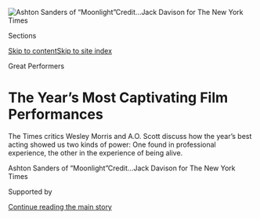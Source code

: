 <div id="app">

<div>

<div>

<div>

</div>

<div data-aria-hidden="false">

<div id="site-content" data-role="main">

<div>

<div class="css-1aor85t" style="opacity:0.000000001;z-index:-1;visibility:hidden">

<div class="css-1hqnpie">

<div class="css-epjblv">

<span class="css-z6pdnw">The Year’s Most Captivating Film
Performances</span>

</div>

<div class="css-k008qs">

<div class="css-1iwv8en">

<span class="css-18z7m18"></span>

<div>

<div>

</div>

</div>

</div>

<span class="css-1n6z4y">https://nyti.ms/2hmwtxz</span>

<div class="css-1705lsu">

<div class="css-4xjgmj">

<div class="css-4skfbu" data-role="toolbar" data-aria-label="Social Media Share buttons, Save button, and Comments Panel with current comment count" data-testid="share-tools">

  - 
  - 
  - 
  - 
    
    <div class="css-6n7j50">
    
    </div>

  - 
  - 

</div>

</div>

</div>

</div>

</div>

</div>

<div class="css-11qgg8s">

</div>

<div id="fullBleedHeaderContent">

<div class="css-1mre5cn">

![<span class="css-i48y28 e13ogyst0" data-aria-hidden="true">Ashton
Sanders of
“Moonlight”</span><span class="css-ach9cc e1z0qqy90" itemprop="copyrightHolder"><span class="css-1ly73wi e1tej78p0">Credit...</span><span><span>Jack
Davison for The New York
Times</span></span></span>](https://static01.graylady3jvrrxbe.onion/images/2016/12/11/magazine/11cover2/11cover2-articleLarge.jpg?quality=75&auto=webp&disable=upscale)

</div>

<div class="css-hy7cq4">

<div class="css-6cn7ki">

<div class="NYTAppHideMasthead css-1bcu9v6 e1suatyy0">

<div class="section css-1o1qe8k e1suatyy2">

<div class="css-cu5p7t er09x8g0">

<div class="css-6n7j50">

</div>

<span class="css-1dv1kvn">Sections</span>

[Skip to content](#site-content)[Skip to site index](#site-index)

</div>

<div class="css-10698na e1huz5gh0">

</div>

</div>

</div>

Great Performers

<div class="css-1sojcmr ehdk2mb0">

# The Year’s Most Captivating Film Performances

</div>

The Times critics Wesley Morris and A.O. Scott discuss how the year’s
best acting showed us two kinds of power: One found in professional
experience, the other in the experience of being alive.

</div>

</div>

<div class="css-nwzfg5 e1gnum310">

<span class="css-1f9pvn2 magazine">Ashton Sanders of
“Moonlight”</span><span class="css-ach9cc e1z0qqy90" itemprop="copyrightHolder"><span class="css-1ly73wi e1tej78p0">Credit...</span><span><span>Jack
Davison for The New York Times</span></span></span>

</div>

<div id="sponsor-wrapper" class="css-1hyfx7x">

<div id="sponsor-slug" class="css-19vbshk">

Supported by

</div>

[Continue reading the main
story](#after-sponsor)

<div id="sponsor" class="ad sponsor-wrapper" style="text-align:center;height:100%;display:block">

</div>

<div id="after-sponsor">

</div>

</div>

<div class="css-1fl1393 e1gnum311">

<div class="css-18e8msd">

<div class="css-vp77d3 epjyd6m0">

<div class="css-1baulvz">

By [<span class="css-1baulvz" itemprop="name">Wesley
Morris</span>](https://www.nytimes3xbfgragh.onion/by/wesley-morris) and
[<span class="css-1baulvz last-byline" itemprop="name">A.O.
Scott</span>](https://www.nytimes3xbfgragh.onion/by/a-o--scott)

</div>

</div>

  - Dec. 8,
    2016

  - 
    
    <div class="css-4xjgmj">
    
    <div class="css-d8bdto" data-role="toolbar" data-aria-label="Social Media Share buttons, Save button, and Comments Panel with current comment count" data-testid="share-tools">
    
      - 
      - 
      - 
      - 
        
        <div class="css-6n7j50">
        
        </div>
    
      - 
      - 
    
    </div>
    
    </div>

</div>

</div>

</div>

<div class="section meteredContent css-1r7ky0e" name="articleBody" itemprop="articleBody">

<div class="css-1fanzo5 StoryBodyCompanionColumn">

<div class="css-53u6y8">

**WESLEY MORRIS:** What is it about watching someone become someone else
that has been so mesmerizing for so many people for so long? What is it
about a person’s becoming his or her ultimate self that we can’t resist?
It’s all-powerful, all-consuming stuff. In life, that consumption can be
dangerous. But in art, I *want* my mind controlled by that power. I want
an actor’s skill, intelligence, energy, body and face to overtake me. I
love the movie magic of no longer seeing an actor — or especially a star
— but a person.

**A.O. SCOTT:** Me, too. And the best place to surrender to the power
you describe is still in a darkened theater, in spite of all the
competing performances we can sample on television and elsewhere. The
movies still feel larger than life and blissfully distant from it, even
as life grows crazier and more improbable than the movies. But the big
screen hardly holds a monopoly. Let’s be honest: If we weren’t limited
to movie stars here, we might have come up with a list of great
performers that included Beyoncé, Donald Trump, LeBron James and whoever
we suppose Elena Ferrante to be.

</div>

</div>

<div class="css-79elbk" data-testid="photoviewer-wrapper">

<div class="css-z3e15g" data-testid="photoviewer-wrapper-hidden">

</div>

<div class="css-1a48zt4 ehw59r15" data-testid="photoviewer-children">

![<span class="css-i48y28 e13ogyst0" data-aria-hidden="true">Krisha
Fairchild in
“Krisha.”</span><span class="css-ach9cc e1z0qqy90" itemprop="copyrightHolder"><span class="css-1ly73wi e1tej78p0">Credit...</span><span>A24</span></span>](https://static01.graylady3jvrrxbe.onion/images/2016/12/11/magazine/11atthemovies1-krisha/11atthemovies1-articleInline.jpg?quality=75&auto=webp&disable=upscale)

</div>

</div>

<div class="css-1fanzo5 StoryBodyCompanionColumn">

<div class="css-53u6y8">

But what’s most fascinating to me about movies now is how many different
kinds of acting coexist within the art form. In these pages, we have
some people who excel through the discipline of old-fashioned theatrical
technique and others who seem less like actors than like unwitting
documentary subjects. I marvel at the deep craft that Denzel Washington
and Viola Davis wield in bringing to life characters invented by August
Wilson (in “Fences”). I also marvel at the apparent artlessness of
Krisha Fairchild (in “Krisha”) and Sasha Lane (in “American Honey”), who
don’t seem to be pretending at all. Washington and Davis, playing a
long-married couple living in Pittsburgh in the 1950s, feel like
recognizable American archetypes; the characters, at least at first, are
as familiar as the people playing them. Krisha (the character) is a
middle-aged woman with a history of substance abuse and awful behavior
who pays a Thanksgiving visit to her semi-estranged family. Fairchild
(the performer) seems so much like that person that you wonder if she
might show up at *your* next holiday meal. Similarly, you can’t be
entirely sure that Sasha Lane won’t ring your doorbell selling dubious
magazine subscriptions. Each performer pursues, and achieves, a distinct
kind of credibility.

</div>

</div>

<div class="css-1fanzo5 StoryBodyCompanionColumn">

<div class="css-53u6y8">

**MORRIS:** Yes, this group of men and women presents a gamut of what
movie acting can be and do: knock you out, break your heart, scare you,
delight you, amuse and haunt you, whether through vertiginously high
style (hey there, Denzel and Viola) or plain-old naturalism. Sometimes
the feat is intangible, like the way that Ruth Negga’s eyes and frown,
as she plays [Mildred Loving in
“Loving”](https://www.nytimes3xbfgragh.onion/2016/11/13/movies/loving-jeff-nichols-interview.html)
— Jeff Nichols’s film about the landmark interracial-marriage case —
offer deep reserves of sadness. If Modigliani ever painted the Delta
blues, it would look something Negga’s expression in this movie. She
doesn’t have much to do in “Loving,” and part of me wishes she were able
to get up to more. But here’s a woman who can calibrate a long face so
that it has a gravitational pull. And that’s really
something.

</div>

</div>

<div class="css-79elbk" data-testid="photoviewer-wrapper">

<div class="css-z3e15g" data-testid="photoviewer-wrapper-hidden">

</div>

<div class="css-1a48zt4 ehw59r15" data-testid="photoviewer-children">

<div class="css-1xdhyk6 erfvjey0">

<span class="css-1ly73wi e1tej78p0">Image</span>

<div class="css-zjzyr8">

<div data-testid="lazyimage-container" style="height:257.1333333333334px">

</div>

</div>

</div>

<span class="css-i48y28 e13ogyst0" data-aria-hidden="true">Ruth Negga in
“Loving” (with Joel
Edgerton).</span><span class="css-ach9cc e1z0qqy90" itemprop="copyrightHolder"><span class="css-1ly73wi e1tej78p0">Credit...</span><span>Focus
Features</span></span>

</div>

</div>

<div class="css-1fanzo5 StoryBodyCompanionColumn">

<div class="css-53u6y8">

Negga works in the naturalist style you identified in Sasha Lane and
Krisha Fairchild. But it’s funny: I hadn’t thought of Fairchild as
practicing naturalism until just now. Fairchild has an arresting beauty
— it’s crystal-shop Sharon Stone — and a flair for tragedy that
reminds me of Cassavetes-era Gena Rowlands. But part of what makes her
so good is the simple surprise of her talent: We had never seen this
woman before. In the opening scene, the minute she gets out of that car,
takes a few steps and then trudges back to get the suitcase she forgot,
I knew I was in for something other than — or in addition to — realism.
I knew I was watching a woman wielding a control over her rawness. Her
commitment becomes the drama. We’re so absorbed in this woman’s state of
mind that the simple dressing of a turkey becomes Hitchcock-suspenseful.

**SCOTT:** And one of the most hackneyed conceits in all of movies — the
family holiday from hell — becomes the freshest, scariest, most
electrifying domestic nightmare anyone has ever
shot.

</div>

</div>

<div class="css-79elbk" data-testid="photoviewer-wrapper">

<div class="css-z3e15g" data-testid="photoviewer-wrapper-hidden">

</div>

<div class="css-1a48zt4 ehw59r15" data-testid="photoviewer-children">

<div class="css-1xdhyk6 erfvjey0">

<span class="css-1ly73wi e1tej78p0">Image</span>

<div class="css-zjzyr8">

<div data-testid="lazyimage-container" style="height:258.4561403508772px">

</div>

</div>

</div>

<span class="css-i48y28 e13ogyst0" data-aria-hidden="true">Trevante
Rhodes in
“Moonlight.”</span><span class="css-ach9cc e1z0qqy90" itemprop="copyrightHolder"><span class="css-1ly73wi e1tej78p0">Credit...</span><span>A24</span></span>

</div>

</div>

<div class="css-1fanzo5 StoryBodyCompanionColumn">

<div class="css-53u6y8">

**MORRIS:** How can someone this good have gone unnoticed for this long?
There are lots of fresh faces in our group, and some of what makes, say,
[Royalty
Hightower](https://www.nytimes3xbfgragh.onion/2016/01/30/movies/sundance-actors-ages-10-and-16-join-the-breakthrough-ranks.html),
who is 11, so different from a legend like Isabelle Huppert is that
walking into “The Fits,” I really didn’t know where that little girl
with the intoxicating studiousness was going to take me. I just knew I’d
follow her wherever that turned out to be. We talked at some point about
what unites the actors gathered for this issue, and I really do think,
whether it’s Hightower or someone we see all the time, like Washington
or Huppert, it’s surprise, don’t you?

</div>

</div>

<div class="css-1fanzo5 StoryBodyCompanionColumn">

<div class="css-53u6y8">

**SCOTT:** Yes, we’re used to seeing the same thing repeated everywhere
— not only in the entertainment we consume but also in our
interactions with the real world. Most of us, most of the time, are
content to rest on our assumptions about what other people are like.
Online, we traffic in algorithms, aggregations and demographic data
sets, the pseudoscientific dressing for old habits of generalization and
stereotyping. But a strong performance can smash through that
complacency with a force akin to love or friendship, reminding us that
the odd, the idiosyncratic, the irreducibly individual still have a
place in our standardized and quantified world. We quickly discover that
we’ve never seen anyone like this
before.

</div>

</div>

<div style="max-width:100%;margin:0 auto">

<div class="css-17dprlf" data-id="100000004806940" data-slug="11atthemovies-pq1" style="max-width:300px">

</div>

</div>

<div class="css-1fanzo5 StoryBodyCompanionColumn">

<div class="css-53u6y8">

What astonishes me is how many different forms this uniqueness can take,
how many distinct techniques there are for arriving at it. Troy Maxson,
Denzel Washington’s character in “Fences,” sails onto the screen on
gusts of verbiage. He probably utters more words in the first two
minutes of that movie than all three of the actors who play Chiron do in
the entirety of “Moonlight.” But the character, born in August Wilson’s
words, takes life in Washington’s body. Troy’s history — a brutal
childhood, a spell in prison, a baseball career and a lot of sex, liquor
and manual labor in the midst of it all — is all written in Washington’s
posture. Shoulders back, belly forward, all the weight centered in the
hips, a kinetic vision of masculine grace and power worn down and gone
slightly to seed.

What happens in
“[Moonlight](https://www.nytimes3xbfgragh.onion/2016/10/21/movies/moonlight-review.html)”
is something else altogether. It tells what might have been a standard
coming-of-age story, about a young man growing up poor, black and queer
in the Liberty City section of Miami. But instead of the usual plot
points, the story is fashioned out of moods and emotions, by the
flickerings of Chiron’s consciousness and the stirrings of his desire.
It’s a three-dimensional portrait in color and sound, and Alex Hibbert,
Ashton Sanders and Trevante Rhodes — who play Chiron as a schoolboy, a
teenager and a grown man — execute a *coup de cinéma* that feels to me
utterly without precedent. A single soul occupies three distinct bodies.

</div>

</div>

<div class="css-79elbk" data-testid="photoviewer-wrapper">

<div class="css-z3e15g" data-testid="photoviewer-wrapper-hidden">

</div>

<div class="css-1a48zt4 ehw59r15" data-testid="photoviewer-children">

<div class="css-1xdhyk6 erfvjey0">

<span class="css-1ly73wi e1tej78p0">Image</span>

<div class="css-zjzyr8">

<div data-testid="lazyimage-container" style="height:290px">

</div>

</div>

</div>

<span class="css-i48y28 e13ogyst0" data-aria-hidden="true">Sasha Lane in
“American Honey” (with Shia
LaBeouf).</span><span class="css-ach9cc e1z0qqy90" itemprop="copyrightHolder"><span class="css-1ly73wi e1tej78p0">Credit...</span><span>A24</span></span>

</div>

</div>

<div class="css-1fanzo5 StoryBodyCompanionColumn">

<div class="css-53u6y8">

**MORRIS:** In American movies, children have often been asked to be
hams, to weaponize cuteness and spunk. But you get tired of kiddie
kleptomaniacs. You want to see some risks. Now the old European style of
acting has happily come into American independent filmmaking: lots of
stillness and quiet, these moments of privacy, solitude and thinking,
from actors who, to us, are strangers — and often uncannily seasoned
young people. Sometimes all that quiet and stillness comes off as
bashful, as amateurism. But often, as in “Moonlight,” it’s simply
confidence re-engineered. Each of the three chapters in Chiron’s life is
handled by a different actor. Plenty of films use flashbacks or
prologues featuring a younger version of the protagonist to telescope an
adult hero’s journey, and it can be a hokey device for any number of
reasons, including misbegotten casting. The coup you identify in
“Moonlight” has precisely to do with the brilliance of its casting,
and for us, that starts with Hibbert, who plays the youngest Chiron with
top-secret assurance. Some actors really are hams. This kid was born
with the discipline of a vegetarian.

</div>

</div>

<div class="css-1fanzo5 StoryBodyCompanionColumn">

<div class="css-53u6y8">

Hibbert’s a peanut who can sit at a dining-room table or stand in a long
shot of an open field and draw you to him. He’s got a serene,
self-protectively hardened face that conveys simultaneous hurt and
wonder and an awareness that the wonder can hurt. All of that complexity
is in the baton that’s passed to Sanders, a very different performer
with a very different face, but he amplifies what Hibbert gives him and
adds physicality, volatility and grace. Sanders has two scenes that
involve walking, and the way he uses each gait to evoke a distinctly
different mood of dismay killed me. The director, Barry Jenkins, uses
two performances to establish these feelings and experiences, then hands
them off to Rhodes, whose final incarnation of Chiron strategically
buries all that has preceded him in rock-hard thuggery. I think he has
the hardest job. First, *you* try following Hibbert and Sanders\!
Second, he has to perform a hardness that we know is an act — he’s got
to exude *some* of Hibbert and Sanders’s innocence. Third, he has to
nail a crucial phone call for the movie’s psychological junction to make
its thunderous “click.” When he takes that call, the experience of
watching what’s happening on Rhodes’s face, in his being, is not unlike
finding out that all Charles Foster Kane ever wanted was that sled.
That’s so much of the movie right there: three performances snapping
into place with one drug dealer’s dropped
jaw.

</div>

</div>

<div class="css-79elbk" data-testid="photoviewer-wrapper">

<div class="css-z3e15g" data-testid="photoviewer-wrapper-hidden">

</div>

<div class="css-1a48zt4 ehw59r15" data-testid="photoviewer-children">

<div class="css-1xdhyk6 erfvjey0">

<span class="css-1ly73wi e1tej78p0">Image</span>

<div class="css-zjzyr8">

<div data-testid="lazyimage-container" style="height:217.75438596491227px">

</div>

</div>

</div>

<span class="css-i48y28 e13ogyst0" data-aria-hidden="true">Royalty
Hightower in “The
Fits.”</span><span class="css-ach9cc e1z0qqy90" itemprop="copyrightHolder"><span class="css-1ly73wi e1tej78p0">Credit...</span><span>Oscilloscope</span></span>

</div>

</div>

<div class="css-1fanzo5 StoryBodyCompanionColumn">

<div class="css-53u6y8">

**SCOTT:** And it’s not just that — as in “Citizen Kane” — the audience
is finally understanding something about the character that he already
knew. Chiron at that moment is finally understanding himself, and we are
witnesses to the unlocking of his inner secret.

**MORRIS:** A few of these performances rely on a moment or two to
unlock what best illustrates a character’s character. I’m thinking about
Casey Affleck, Viola Davis and Taraji P. Henson. The beauty of what
they’ve done with their roles has everything to do with patience —
remembering that you’re playing much more than a single, crucial moment
— but also to do with an understanding of how real people work,
emotionally.

</div>

</div>

<div class="css-79elbk" data-testid="photoviewer-wrapper">

<div class="css-z3e15g" data-testid="photoviewer-wrapper-hidden">

</div>

<div class="css-1a48zt4 ehw59r15" data-testid="photoviewer-children">

<div class="css-1xdhyk6 erfvjey0">

<span class="css-1ly73wi e1tej78p0">Image</span>

<div class="css-zjzyr8">

<div data-testid="lazyimage-container" style="height:257.77777777777777px">

</div>

</div>

</div>

<span class="css-i48y28 e13ogyst0" data-aria-hidden="true">Casey Affleck
in “Manchester by the Sea” (with Michelle
Williams).</span><span class="css-ach9cc e1z0qqy90" itemprop="copyrightHolder"><span class="css-1ly73wi e1tej78p0">Credit...</span><span>Roadside
Attractions</span></span>

</div>

</div>

<div class="css-1fanzo5 StoryBodyCompanionColumn">

<div class="css-53u6y8">

**SCOTT:** Real people are often emotionally opaque to others and
unavailable even to themselves. Perhaps the greatest challenge screen
actors face is capturing that opacity. Nonprofessional or untrained
actors sometimes have an advantage, because they haven’t been taught the
tricks of controlled and sublimated expression, staples of the
curriculum in those acting schools that emphasize the psychological
basis of the craft. There is an enigmatic quality to the characters in
Italian neorealism, early Bresson and a lot of Kiarostami that comes
from the use of untrained actors.

I think Sasha Lane has some of that quality. In “[American
Honey](https://www.nytimes3xbfgragh.onion/2016/10/02/movies/american-honey-open-highways-free-spirits.html),”
her first film, she plays a girl named Star (of course she’s named
Star), who escapes a grim family situation and runs off with a feral
crew of teenagers who roam the heartland selling magazine subscriptions
nobody wants. They pretend to be raising money for scholarships or
sports teams, but really they’re the pawns in a grim little scam, the
main point of which seems to be their own exploitation. There’s a
sequence in which Star breaks away from her mentor and
sometime-kind-of-boyfriend (played by Shia LaBeouf) to take a ride with
some middle-aged guys in cowboy hats who are out for a good time. So is
Star, but it might not be the same kind of good time, and the scene
unfolds with terrifying unpredictability. We don’t know what’s going to
happen to Star — maybe something unspeakable, maybe something
uncomfortable, maybe something crazy and fun — and we also don’t know
what she wants to happen, how much control she’s in or even thinks she’s
in. But I don’t think Lane is playing uncertainty or ambivalence in any
conventional sense. She’s not communicating her character’s
recklessness; she’s matching
it.

</div>

</div>

<div class="css-79elbk" data-testid="photoviewer-wrapper">

<div class="css-z3e15g" data-testid="photoviewer-wrapper-hidden">

</div>

<div class="css-1a48zt4 ehw59r15" data-testid="photoviewer-children">

<div class="css-1xdhyk6 erfvjey0">

<span class="css-1ly73wi e1tej78p0">Image</span>

<div class="css-zjzyr8">

<div data-testid="lazyimage-container" style="height:256.42105263157896px">

</div>

</div>

</div>

<span class="css-i48y28 e13ogyst0" data-aria-hidden="true">Isabelle
Huppert in “Elle” (with Laurent
Lafitte).</span><span class="css-ach9cc e1z0qqy90" itemprop="copyrightHolder"><span class="css-1ly73wi e1tej78p0">Credit...</span><span>Sony
Pictures Classics/Everett</span></span>

</div>

</div>

<div class="css-1fanzo5 StoryBodyCompanionColumn">

<div class="css-53u6y8">

**MORRIS:** I love that way of thinking about a certain kind of rawness.
It’s a risk, right? Andrea Arnold, the director of “American Honey,” is
a raw actor’s director. She knows what to do with roughness and edginess
and daring. She’s searching for that in her casting. When it works, it’s
spellbinding for the audience. Harvey Keitel in any of his primes had
it. So have Jennifer Jason Leigh and Angela Bassett in theirs. Joaquin
Phoenix is my current favorite in this style of post-Marlon Brando
performance. Part of it is: How far in, out, up, down will this actor
go? Will he or she get to a place where all the training and technique
are gone and you’re just watching an arsonist play with matches? Guys
like Nicolas Cage or Ed Harris or Tom Hardy can go too far with the fire
and sometimes seem to act just to burn everything down.

**SCOTT:** In the anti-Method acting manifesto “True and False,” David
Mamet argues that what we respond to in a great performance is not the
dubious “emotional truth” of the character but rather the existential
courage of the actor. This is something more clearly seen onstage, where
there is no chance to retake or fix it in postproduction and where the
audience is always at least somewhat conscious of watching “a real body
in real time.” But the camera also forces risks on those who step in
front of it. When I reflect on the moments in recent movies that have
stayed with me — Taraji P. Henson arriving in her NASA office, soaking
wet, to claim the respect that is her due; Casey Affleck walking away
from Michelle Williams on a frigid New England street; Sasha Lane
plunging into a Texas swimming pool; Don Cheadle as Miles Davis
suffering the indignity of a visit to a Columbia University dormitory in
the midst of an absurd caper — I think that the right name for what I’ve
witnessed is
bravery.

</div>

</div>

<div style="max-width:100%;margin:0 auto">

<div class="css-17dprlf" data-id="100000004806941" data-slug="11atthemovies-pq2" style="max-width:300px">

</div>

</div>

<div class="css-1fanzo5 StoryBodyCompanionColumn">

<div class="css-53u6y8">

**MORRIS:** Ah, that word\! *Bravery*. It’s so easily overused and
misapplied. Bravery and fearlessness should be in the actor’s job
description: to risk exposure, vulnerability, failure in an attempt to
achieve what our Method-trained friends would call “truth” and David
Mamet might call “what I command.” But obviously, bravery in screen
acting exists. Any woman who takes an assignment with Lars von Trier,
for example — Emily Watson, Björk, Nicole Kidman, Bryce Dallas Howard,
Kirsten Dunst and especially Charlotte Gainsbourg — embodies the concept
to a degree that abuts holiness and would alarm H.R.

Right now, given how few screen actors are expected — or hired — to
achieve anything close, it’s a trait that feels increasingly endangered.
But what is it? A result of a seemingly hazardous workplace? The choice
to forgo likability in favor of being fully human? A willingness to push
yourself, regardless of the outcome, to some new expressive frontier?
Sasha Lane exceeds these definitions — while working with Shia LaBeouf,
too, a terribly underrated performer whose self-regard is crying out for
a director to toss him a book of Nicolas Cage’s matches. I actually
think the scene in which Taraji P. Henson explodes at her co-workers in
“[Hidden
Figures](https://www.nytimes3xbfgragh.onion/2016/05/22/movies/taraji-p-henson-octavia-spencer-hidden-figures-rocket-science-and-race.html)”
is more brave of the *character* — Katherine Johnson, a black female
mathematician working among scores of white men in the early 1960s —
than of the woman playing her. That’s a moment of cathartic acting, of
roaring release. She delivers that speech the way a battleship delivers
a torpedo. And accordingly, it does blow a hole in the rest of a smartly
done, crowd-pleasing movie, because you don’t forget that in addition to
the space race, there’s this *other* race thing going on. But what I
found brave about the rest of her performance is how demure she has
allowed herself to be. Katherine seems as surprised by her outburst as
we and those men are. Until then, she’s playing everything *but*
anger.

</div>

</div>

<div class="css-79elbk" data-testid="photoviewer-wrapper">

<div class="css-z3e15g" data-testid="photoviewer-wrapper-hidden">

</div>

<div class="css-1a48zt4 ehw59r15" data-testid="photoviewer-children">

<div class="css-1xdhyk6 erfvjey0">

<span class="css-1ly73wi e1tej78p0">Image</span>

<div class="css-zjzyr8">

<div data-testid="lazyimage-container" style="height:257.77777777777777px">

</div>

</div>

</div>

<span class="css-i48y28 e13ogyst0" data-aria-hidden="true">Kristen
Stewart in “Cafe Society” (with Jesse
Eisenberg).</span><span class="css-ach9cc e1z0qqy90" itemprop="copyrightHolder"><span class="css-1ly73wi e1tej78p0">Credit...</span><span>Sabrina
Lantos/Gravier Productions Inc. </span></span>

</div>

</div>

<div class="css-1fanzo5 StoryBodyCompanionColumn">

<div class="css-53u6y8">

**SCOTT:** There is an element of self-awareness, just this side of
winking, in the way Henson holds herself in check. At the moment, she is
known to all the sentient television-watching world as Cookie Lyon, a
volcano of rage, greed, maternal possessiveness and sexual need. One
fantasy that “Hidden Figures” invites is that the nerdy, demure,
slightly disheveled Katherine will respond to the slights and insults
thrown her way by Kirsten Dunst’s character and the rest of the white
power structure by unleashing her inner Cookie. Of course the
stereotypical view of black womanhood embedded in that fantasy is part
of what “Hidden Figures” is attacking, and Henson is central to that
attack. Her self-control mirrors Katherine’s self-control, but Henson is
also letting us know that she has always been in control. I would call
that assertion a form of bravery.

**MORRIS:** Truly brave, of course, is all some actors ever do. That’s
all Isabelle Huppert ever does. And you’d think it would get old
watching her go out on yet another limb. But Huppert is why I’ll never
stop going to the movies: She’s all limbs. In
“[Elle](https://www.nytimes3xbfgragh.onion/2016/11/11/movies/elle-review-isabelle-huppert.html),”
she plays a clammy video-game executive who is haunted by a sexual
assault. The appalling audacity of the movie, which Paul Verhoeven
directed, is its refusal to draw a line between rape and fetish. But the
movie is as much about Verhoeven’s toying with propriety as it is about
an actress toying with herself. Her film persona is bound up in the
psychodynamics of sex and power. This might be her breeziest-yet
approach. And yet there are so many layers to what she’s doing here:
repression, lust, shame, disgust, fun. I’ve never seen an actor so good
at and so seemingly obsessed with performing instinct, subtext and
offensiveness. That might get aggravating with someone else, because,
ultimately, it’s meta-humanity she’s after: Even when the women she’s
playing just live in Paris, they never seem entirely from Earth. But you
always want to see how too-far she’ll take
things.

</div>

</div>

<div class="css-79elbk" data-testid="photoviewer-wrapper">

<div class="css-z3e15g" data-testid="photoviewer-wrapper-hidden">

</div>

<div class="css-1a48zt4 ehw59r15" data-testid="photoviewer-children">

<div class="css-1xdhyk6 erfvjey0">

<span class="css-1ly73wi e1tej78p0">Image</span>

<div class="css-zjzyr8">

<div data-testid="lazyimage-container" style="height:258.4561403508772px">

</div>

</div>

</div>

<span class="css-i48y28 e13ogyst0" data-aria-hidden="true">Denzel
Washington and Viola Davis in
“Fences.”</span><span class="css-ach9cc e1z0qqy90" itemprop="copyrightHolder"><span class="css-1ly73wi e1tej78p0">Credit...</span><span>David
Lee/Paramount Pictures</span></span>

</div>

</div>

<div class="css-1fanzo5 StoryBodyCompanionColumn">

<div class="css-53u6y8">

**SCOTT:** Even when she stays close to home, as in the finely observed
domestic drama of Mia Hansen-Love’s “Things to Come,” she’s playing
almost a doppelgänger of the “Elle” character — a philosophy professor
whose marriage breaks up, who becomes a grandmother and whose sexual
interests point in what others might regard as an inappropriate
direction. She’s also kind of mean, or at least shockingly direct. But
there’s no violence in Hansen-Love’s world, no sensationalism, nothing
lurid. Everything in tasteful Gallic moderation, except for Huppert, who
is a walking avatar of extremity. She collapses the distinction between
terror and rapture.

**MORRIS:** Huppert is among the last of a dying breed of psychological
star. That kind of acting has tended to be closely associated with the
Europeans and the Method people, but is it nuts to watch Kristen Stewart
work and think: She could be Huppert’s
daughter?

</div>

</div>

<div class="css-79elbk" data-testid="photoviewer-wrapper">

<div class="css-z3e15g" data-testid="photoviewer-wrapper-hidden">

</div>

<div class="css-1a48zt4 ehw59r15" data-testid="photoviewer-children">

<div class="css-1xdhyk6 erfvjey0">

<span class="css-1ly73wi e1tej78p0">Image</span>

<div class="css-zjzyr8">

<div data-testid="lazyimage-container" style="height:258.4561403508772px">

</div>

</div>

</div>

<span class="css-i48y28 e13ogyst0" data-aria-hidden="true">Taraji P.
Henson in “Hidden
Figures.”</span><span class="css-ach9cc e1z0qqy90" itemprop="copyrightHolder"><span class="css-1ly73wi e1tej78p0">Credit...</span><span>20th
Century Fox</span></span>

</div>

</div>

<div class="css-1fanzo5 StoryBodyCompanionColumn">

<div class="css-53u6y8">

**SCOTT:** No more nuts than my own hunch, which is that [Kristen
Stewar](https://www.nytimes3xbfgragh.onion/2016/08/17/t-magazine/entertainment/kristen-stewart-the-good-bad-girl.html)t
is the new Robert De Niro. Back in the ’70s and ’80s, De Niro’s
reputation as the best actor in American movies rested on his ability to
vanish completely into each role, to effect a physical and psychological
transformation so total that you could barely recognize him from one
movie to the next. Some of what he did was a matter of what you might
call technical extremism: learning Sicilian dialect for “The Godfather
Part II,” pushing his body from sinewy fighting trim to has-been
bloatedness in “Raging Bull.” Stewart hasn’t quite done that yet, but
she burrows as deeply as De Niro ever has into the interiors of her
characters, arranging her expressions, her carriage, her vocal
inflections — even, it can seem, her height and bone structure —
accordingly.

</div>

</div>

<div class="css-1fanzo5 StoryBodyCompanionColumn">

<div class="css-53u6y8">

You could say that, having been made, perhaps reluctantly, into a movie
star by the “Twilight” movies, she has lately reinvented herself as the
character actor she might have always preferred to be. Apart from her
lead performance in Olivier Assayas’s “Personal Shopper,” she has been
an ensemble player in 2016, with roles in Woody Allen’s “Cafe Society,”
[Kelly Reichardt’s “Certain
Women”](https://www.nytimes3xbfgragh.onion/2016/10/16/magazine/the-quiet-menace-of-kelly-reichardts-feminist-westerns.html)
and Ang Lee’s “Billy Lynn’s Long Halftime Walk.” But the fact that she’s
the most interesting person in all of those movies suggests that her
movie-star charisma is still intact. She’s just using it in subtle and
occasionally subversive
ways.

</div>

</div>

<div class="css-79elbk" data-testid="photoviewer-wrapper">

<div class="css-z3e15g" data-testid="photoviewer-wrapper-hidden">

</div>

<div class="css-1a48zt4 ehw59r15" data-testid="photoviewer-children">

<div class="css-1xdhyk6 erfvjey0">

<span class="css-1ly73wi e1tej78p0">Image</span>

<div class="css-zjzyr8">

<div data-testid="lazyimage-container" style="height:258.4561403508772px">

</div>

</div>

</div>

<span class="css-i48y28 e13ogyst0" data-aria-hidden="true">Emma Stone in
“La La Land” (with Ryan
Gosling).</span><span class="css-ach9cc e1z0qqy90" itemprop="copyrightHolder"><span class="css-1ly73wi e1tej78p0">Credit...</span><span>Dale
Robinette/Lionsgate</span></span>

</div>

</div>

<div class="css-1fanzo5 StoryBodyCompanionColumn">

<div class="css-53u6y8">

**MORRIS:** I think Kristen Stewart is just about the best American
movie actress we have. Her bad romance with movie stardom has served her
well, because early exposure to its toxins might have fortified her
resistance to mere fame. Unlike with, say, Ben Affleck, there’s no
tension or ambivalence between her being an actor and her being a star.
She appears to have rejected the latter to insist upon the value of the
former. Lots of people can have it both ways, but it’s a balance that
takes a while to achieve. Look at how long it took for Meryl Streep and
Leonardo DiCaprio, whose allergy to overnight godliness foreshadowed
Stewart’s. In the meantime, it’s fascinating to watch her flirt with
stardom in the films she takes and the women she plays.

**SCOTT:** In “[Cafe
Society](https://www.nytimes3xbfgragh.onion/2016/07/15/movies/cafe-society-review-woody-allen.html),”
the Woody Allen movie, she takes what is, as written, an almost entirely
functional character — the dream girl swooned over by both a middle-aged
Hollywood mogul and his ambitious nephew; a catalyst of male desire and
a mirror of masculine ego — and makes her into the only person in the
film whose choices and desires really matter. In “Certain Women,” a much
better movie, she slouches onto the screen with self-effacing
diffidence. You may wonder if Elizabeth Travis, a young lawyer trying to
earn some extra money teaching adult-ed classes to disgruntled teachers
in a middle-of-nowhere Western town, is in possession of a backbone. Her
posture is terrible. Her fashion sense is worse. She seems entirely
capable of standing in front of a room full of people and vanishing from
sight.

Except to a young ranch hand (Lily Gladstone), in whose eyes Elizabeth
is a dazzling, almost magical creature, the most intoxicating and
glamorous person she has ever encountered — a dangerous and alluring
Edward Cullen to her own humble Bella Swan. But there is no winking from
Stewart herself, and none of the kind of ostentatious deglamorization
that stars sometimes traffic in when they are shopping for Academy
hardware. If this is realism, it’s the kind that forces you to
acknowledge the gaps and blurry spaces in your previous conception of
reality.

Not that realism is everything. Even the drabbest, most earthbound
cinematic exploration of ordinary unhappiness is on some level a
fantasy. “[La La
Land](https://www.nytimes3xbfgragh.onion/2016/11/06/movies/la-la-land-stars-ryan-gosling-emma-stone-and-los-angeles.html),”
Damien Chazelle’s brazen attempt to reinvigorate the old-fashioned movie
musical, is a fantasy on a lot of different levels. One is Emma Stone’s
performance as a fresh-faced, quick-witted Los Angeles girl next door
who happens to be an aspiring movie star.

**MORRIS:** You and I are both guilty of pleading with the people who
make our movies to please, pretty please, put Taraji P. Henson and Emma
Stone in more of everything. And here they both are. It took only a few
moments in a couple of movies to realize that the women were stars.
They’ve got gale-force charisma that risks neglect and misuse. With
Henson, I worried that the movies would throw up their hands in
pre-emptive exasperation: “We just don’t the have the roles for her.”
And since her first Oscar nomination as Brad Pitt’s mammy seven years
ago, they really haven’t. With Stone, I worried that the only times we
would see her best stuff would be at awards shows and when she played
Peter Parker’s damsel in a dreary Spider-Man reboot.

</div>

</div>

<div class="css-1fanzo5 StoryBodyCompanionColumn">

<div class="css-53u6y8">

But “La La Land” is an ideal home for her sunlight and the clouds she
can gather to obscure it. Everything she’s doing for Chazelle is on the
surface, which is just right for a movie that needs her to start singing
and dancing. You have to seem ready to join the joy — or, as is often
the case here, the solemnity — of having a song in your heart. One
reason to pick Stone over a lot of other actors for that kind of
readiness is that her intelligence doesn’t get in her way. She has done
all her thinking before we see her. How many good actors have a hard
time giving themselves over to anything too small or normal, lest
someone miss them acting? Or: How many actors have to work hard at
appearing natural? Stone woke up like this. May the movies stay awake to
her\!

**SCOTT:** My favorite Emma Stone moment in “La La Land” — and this is
saying a lot — is a very small morsel of multidimensional bravura. Her
character, Mia, is at an audition in the middle of a stressed-out,
ordinary, young-person-in-Los-Angeles-looking-for-a-break kind of day.
She’s supposed to react as someone breaks up with her over the phone,
and Mia — Emma — gives it everything. Her eyes swell with unshed tears;
her mouth crumples and freezes into a pained half-smile. And then
someone interrupts, and the audition is over, and she makes her
exasperated way down a corridor lined with pretty, petite redheads just
like her. But we know she’s not just another interchangeable aspirant.
We know, based on that audition, that Mia is a terrific actress. We
already knew that about Emma Stone, but now somehow we know it even
more.

**MORRIS:** “La La Land” arrives at a moment in which the movies are
diverging from Stardom 101: “This is who I am, and it won’t ever change
too much.” Both she and her co-star Ryan Gosling — who’s also excellent,
and appears to have recovered from that give-me-the-matches syndrome —
are working on established personas, in a classical style that can
result in serious work. (Ask Denzel Washington and Isabelle Huppert.)
But ever since De Niro, I think seriousness in American acting has come
to mean suffering and stress. His Jake LaMotta is a landmark piece of
acting from which people continue to extract the wrong lesson. The
achievement of that performance isn’t its physicality — it’s the
psychological torture that defines and dictates it. (I have to say, the
toll of playing that character seemed to wreck his acting for a decade.)
That kind of madness might need the Method. But it has landed a lot of
performers in the pits of mannerism too. Natalie Portman has been one of
those actors: someone who needs the suffering to achieve the sublime.
Her playing [Jacqueline
Kennedy](https://www.nytimes3xbfgragh.onion/2016/11/30/fashion/jackie-kennedy-first-lady-natalie-portman.html)
in Pablo Larraín’s “Jackie” could have been more stunt work — the
accent, the brittleness, the froideur. But I really like what an
exercise in state of mind she makes it. She’s acting symbolism and
tragedy in a way only partly to do with her husband’s assassination and
everything to do with performing docility, sympathy, wifeliness,
decorum, strength and bereavement for an expectant nation. Portman knows
what to do with a symbol: make it mean something.

She and Don Cheadle are the only actors in our group playing outsize
cultural icons. That kind of acting is a gamble, obviously, because it
can get too close to impersonation. We tend to value it nonetheless
because we have a historical record by which to measure it. So my bias
is always toward something completely new that has come from the inside
out, something that invents more than reinvents. But I’m into certain
reinventions too. Plain old stardom — the way Stone pursues it in “La La
Land” — isn’t something we value as much in movies anymore. What we
value now is visible work. One of the many things I love about all the
fantastic film acting being done now is that some of these great
performers understand how invisible works, too.

</div>

</div>

</div>

<div>

</div>

<div>

</div>

<div>

</div>

<div>

<div id="bottom-wrapper" class="css-1ede5it">

<div id="bottom-slug" class="css-l9onyx">

Advertisement

</div>

[Continue reading the main
story](#after-bottom)

<div id="bottom" class="ad bottom-wrapper" style="text-align:center;height:100%;display:block;min-height:90px">

</div>

<div id="after-bottom">

</div>

</div>

</div>

</div>

</div>

## Site Index

<div>

</div>

## Site Information Navigation

  - [© <span>2020</span> <span>The New York Times
    Company</span>](https://help.nytimes3xbfgragh.onion/hc/en-us/articles/115014792127-Copyright-notice)

<!-- end list -->

  - [NYTCo](https://www.nytco.com/)
  - [Contact
    Us](https://help.nytimes3xbfgragh.onion/hc/en-us/articles/115015385887-Contact-Us)
  - [Work with us](https://www.nytco.com/careers/)
  - [Advertise](https://nytmediakit.com/)
  - [T Brand Studio](http://www.tbrandstudio.com/)
  - [Your Ad
    Choices](https://www.nytimes3xbfgragh.onion/privacy/cookie-policy#how-do-i-manage-trackers)
  - [Privacy](https://www.nytimes3xbfgragh.onion/privacy)
  - [Terms of
    Service](https://help.nytimes3xbfgragh.onion/hc/en-us/articles/115014893428-Terms-of-service)
  - [Terms of
    Sale](https://help.nytimes3xbfgragh.onion/hc/en-us/articles/115014893968-Terms-of-sale)
  - [Site
    Map](https://spiderbites.nytimes3xbfgragh.onion)
  - [Help](https://help.nytimes3xbfgragh.onion/hc/en-us)
  - [Subscriptions](https://www.nytimes3xbfgragh.onion/subscription?campaignId=37WXW)

</div>

</div>

</div>

</div>
